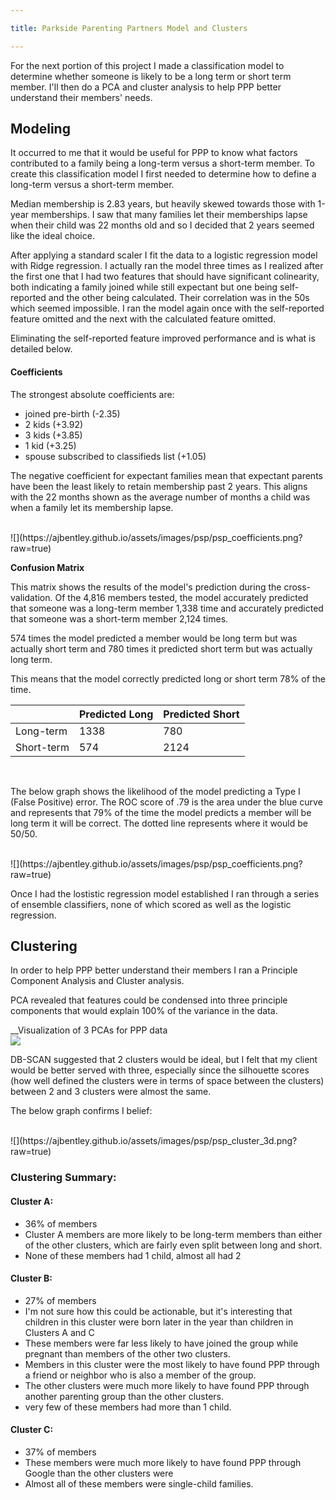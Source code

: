 ```yaml
---

title: Parkside Parenting Partners Model and Clusters

---
```


For the next portion of this project I made a classification model to determine whether someone is likely to be a long term or short term member. I'll then do a PCA and cluster analysis to help PPP better understand their members' needs.


## Modeling
It occurred to me that it would be useful for PPP to know what factors contributed to a family being a long-term versus a short-term member. To create this classification model I first needed to determine how to define a long-term versus a short-term member.

Median membership is 2.83 years, but heavily skewed towards those with 1-year memberships. I saw that many families let their memberships lapse when their child was 22 months old and so I decided that 2 years seemed like the ideal choice.

After applying a standard scaler I fit the data to a logistic regression model with Ridge regression. I actually ran the model three times as I realized after the first one that I had two features that should have significant colinearity, both indicating a family joined while still expectant but one being self-reported and the other being calculated. Their correlation was in the 50s which seemed impossible. I ran the model again once with the self-reported feature omitted and the next with the calculated feature omitted.

Eliminating the self-reported feature improved performance and is what is detailed below.

#### Coefficients

The strongest absolute coefficients are:

- joined pre-birth (-2.35)
- 2 kids (+3.92)
- 3 kids (+3.85)
- 1 kid (+3.25)
- spouse subscribed to classifieds list (+1.05)

The negative coefficient for expectant families mean that expectant parents have been the least likely to retain membership past 2 years. This aligns with the 22 months shown as the average number of months a child was when a family let its membership lapse.


<br>
![](https://ajbentley.github.io/assets/images/psp/psp_coefficients.png?raw=true)
<br>


__Confusion Matrix__

This matrix shows the results of the model's prediction during the cross-validation. Of the 4,816 members tested, the model accurately predicted that someone was a long-term member 1,338 time and accurately predicted that someone was a short-term member 2,124 times.

574 times the model predicted a member would be long term but was actually short term and 780 times it predicted short term but was actually long term.

This means that the model correctly predicted long or short term 78% of the time.

|	 |  Predicted Long  |  Predicted Short  |
|--------|------------|------------------|
|Long-term  |	 1338 | 780 |
|Short-term	 |  574 | 2124 |
<br>

The below graph shows the likelihood of the model predicting a Type I (False Positive) error. The ROC score of .79 is the area under the blue curve and represents that 79% of the time the model predicts a member will be long term it will be correct. The dotted line represents where it would be 50/50.

<br>
![](https://ajbentley.github.io/assets/images/psp/psp_coefficients.png?raw=true)
<br>

Once I had the lostistic regression model established I ran through a series of ensemble classifiers, none of which scored as well as the logistic regression.

## Clustering

In order to help PPP better understand their members I ran a Principle Component Analysis and Cluster analysis.

PCA revealed that features could be condensed into three principle components that would explain 100% of the variance in the data.

__Visualization of 3 PCAs for PPP data
<br>
![](https://ajbentley.github.io/assets/images/psp/psp_pca_3dscat.png?raw=true)
<br>


DB-SCAN suggested that 2 clusters would be ideal, but I felt that my client would be better served with three, especially since the silhouette scores (how well defined the clusters were in terms of space between the clusters) between 2 and 3 clusters were almost the same.

The below graph confirms I belief:

<br>
![](https://ajbentley.github.io/assets/images/psp/psp_cluster_3d.png?raw=true)
<br>


### Clustering Summary:

#### Cluster A:
* 36% of members
* Cluster A members are more likely to be long-term members than either of the other clusters, which are fairly even split between long and short.
* None of these members had 1 child, almost all had 2


#### Cluster B:
* 27% of members
* I'm not sure how this could be actionable, but it's interesting that children in this cluster were born later in the year than children in Clusters A and C
* These members were far less likely to have joined the group while pregnant than members of the other two clusters.
* Members in this cluster were the most likely to have found PPP through a friend or neighbor who is also a member of the group.
* The other clusters were much more likely to have found PPP through another parenting group than the other clusters.
* very few of these members had more than 1 child.


#### Cluster C:
* 37% of members
* These members were much more likely to have found PPP through Google than the other clusters were
* Almost all of these members were single-child families.
